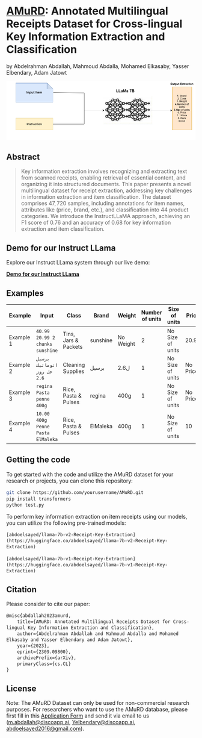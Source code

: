 # <a href="https://arxiv.org/abs/2309.09800">AMuRD</a>: Annotated Multilingual Receipts Dataset for Cross-lingual Key Information Extraction and Classification 

by
Abdelrahman Abdallah,
Mahmoud Abdalla,
Mohamed Elkasaby,
Yasser Elbendary, 
Adam Jatowt




![](images/model.png)




## Abstract

> Key information extraction involves recognizing and extracting text from scanned receipts, 
enabling retrieval of essential content, and organizing it into structured documents. 
This paper presents a novel multilingual dataset for receipt extraction, addressing key challenges in information extraction and item classification. 
The dataset comprises $47,720$ samples, including annotations for item names, attributes like (price, brand, etc.), and classification into $44$ product categories. 
We introduce the InstructLLaMA approach, achieving an F1 score of $0.76$ and an accuracy of $0.68$ for key information extraction and item classification.


## Demo for our Instruct LLama


Explore our Instruct LLama system through our live demo:

[**Demo for our Instruct LLama**](http://18.188.209.98:5052/)


## Examples

| Example | Input                                | Class                 | Brand        | Weight    | Number of units | Size of units  | Price   | T.Price | Pack   | Unit  |
| ------- | ------------------------------------ | ---------------------- | -------------| --------- | ---------------- | --------------- | ------- | ------- | ------ | ----- |
| Example 1| `40.99 20.99 2 chunks sunshine`    | Tins, Jars & Packets   | sunshine     | No Weight | 2                | No Size of units| 20.99   | 40.99   | علبة   | No Unit |
| Example 2| `برسيل اتوماتيك جل روز 2.6`      | Cleaning Supplies      | برسيل       | 2.6ل      | 1                | No Size of units| No Price| No T.Price | عبوة | ل     |
| Example 3| `regina Pasta penne 400g`           | Rice, Pasta & Pulses   | regina       | 400g      | 1                | No Size of units| No Price| No T.Price | كيس   | g     |
| Example 4| `10.00 400g Penne Pasta ElMaleka`   | Rice, Pasta & Pulses   | ElMaleka     | 400g      | 1                | No Size of units| 10      | 10      | كيس   | g     |


## Getting the code

To get started with the code and utilize the AMuRD dataset for your research or projects, you can clone this repository:

```bash
git clone https://github.com/yourusername/AMuRD.git
pip install transformers
python test.py
```
To perform key information extraction on item receipts using our models, you can utilize the following pre-trained models:
```
[abdoelsayed/llama-7b-v2-Receipt-Key-Extraction](https://huggingface.co/abdoelsayed/llama-7b-v2-Receipt-Key-Extraction)

[abdoelsayed/llama-7b-v1-Receipt-Key-Extraction](https://huggingface.co/abdoelsayed/llama-7b-v1-Receipt-Key-Extraction)
```

## Citation 
Please consider to cite our paper:
```
@misc{abdallah2023amurd,
    title={AMuRD: Annotated Multilingual Receipts Dataset for Cross-lingual Key Information Extraction and Classification},
    author={Abdelrahman Abdallah and Mahmoud Abdalla and Mohamed Elkasaby and Yasser Elbendary and Adam Jatowt},
    year={2023},
    eprint={2309.09800},
    archivePrefix={arXiv},
    primaryClass={cs.CL}
}
```

## License


Note: The AMuRD Dataset can only be used for non-commercial research purposes. 
For researchers who want to use the AMuRD database, please first fill
in this [Application Form](Application_Form/Application_Form_for_AMuRD.doc) 
and send it via email to us ([m.abdallah@discoapp.ai](mailto:m.abdallah@discoapp.ai), [Yelbendary@discoapp.ai](mailto:Yelbendary@discoapp.ai), [abdoelsayed2016@gmail.com](mailto:abdoelsayed2016@gmail.com)). 



